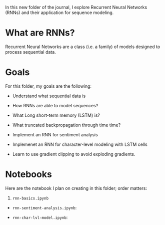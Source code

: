 In this new folder of the journal, I explore Recurrent Neural Networks (RNNs) and their application for sequence modeling.

# What are RNNs?

Recurrent Neural Networks are a class (i.e. a family) of models designed to process sequential data.

# Goals

For this folder, my goals are the following:

- Understand what sequential data is

- How RNNs are able to model sequences?

- What Long short-term memory (LSTM) is?

- What truncated backpropagation through time time?

- Implement an RNN for sentiment analysis

- Implemenet an RNN for character-level modeling with LSTM cells

- Learn to use gradient clipping to avoid exploding gradients.

# Notebooks

Here are the notebook I plan on creating in this folder; order matters:

1. `rnn-basics.ipynb`

- `rnn-sentiment-analysis.ipynb`:

- `rnn-char-lvl-model.ipynb`:
